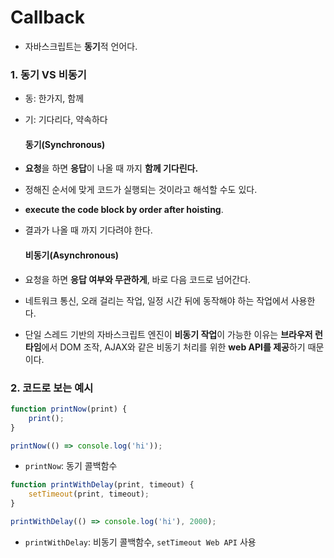 # Callback

- 자바스크립트는 **동기**적 언어다.
### 1. 동기 VS 비동기

- 동: 한가지, 함께
- 기: 기다리다, 약속하다

    #### 동기(Synchronous)

- **요청**을 하면 **응답**이 나올 때 까지 **함께 기다린다.**
- 정해진 순서에 맞게 코드가 실행되는 것이라고 해석할 수도 있다.
-  **execute the code block by order after hoisting**.
-  결과가 나올 때 까지 기다려야 한다.

    #### 비동기(Asynchronous)

- 요청을 하면 **응답 여부와 무관하게**, 바로 다음 코드로 넘어간다.
- 네트워크 통신, 오래 걸리는 작업, 일정 시간 뒤에 동작해야 하는 작업에서 사용한다.
- 단일 스레드 기반의 자바스크립트 엔진이 **비동기 작업**이 가능한 이유는 **브라우저 런타임**에서 DOM 조작, AJAX와 같은 비동기 처리를 위한 **web API를 제공**하기 때문이다. 

### 2. 코드로 보는 예시
```js
function printNow(print) {
    print();
}

printNow(() => console.log('hi'));
```
-   `printNow`: 동기 콜백함수
```js
function printWithDelay(print, timeout) {
    setTimeout(print, timeout);
}

printWithDelay(() => console.log('hi'), 2000);
```
-   `printWithDelay`: 비동기 콜백함수, `setTimeout Web API` 사용
